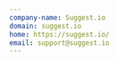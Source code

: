 ```yaml
---
company-name: Suggest.io
domain: suggest.io
home: https://suggest.io/
email: support@suggest.io
---
```




